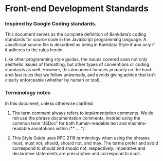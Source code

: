 # Front-end Development Standards
### Inspired by Google Coding standards.
This document serves as the complete definition of Bankdata’s coding standards for source code in the JavaScript programming language. A JavaScript source file is described as being in Bankdata Style if and only if it adheres to the rules herein.

Like other programming style guides, the issues covered span not only aesthetic issues of formatting, but other types of conventions or coding standards as well. However, this document focuses primarily on the hard-and-fast rules that we follow universally, and avoids giving advice that isn't clearly enforceable (whether by human or tool).

### Terminology notes
In this document, unless otherwise clarified:

1. The term comment always refers to *implementation* comments. We do not use the phrase documentation comments, instead using the common term “JSDoc” for both human-readable text and machine-readable annotations within /** … */.

2. This Style Guide uses RFC 2119 terminology when using the phrases must, must not, should, should not, and may. The terms prefer and avoid correspond to should and should not, respectively. Imperative and declarative statements are prescriptive and correspond to must.
